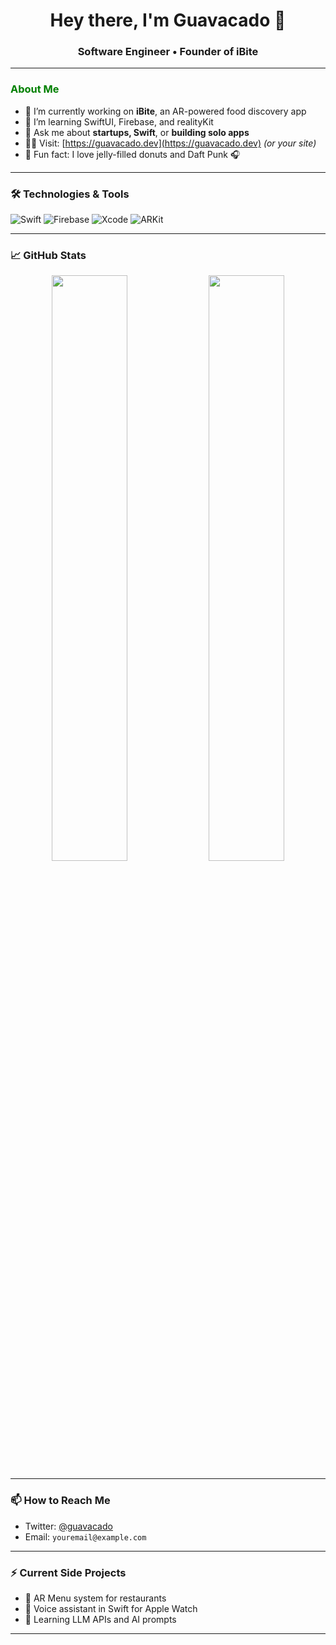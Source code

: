 <h1 align="center">Hey there, I'm Guavacado 👋</h1>
<h3 align="center">Software Engineer • Founder of iBite </h3>

---

### <span style="color:green">**About Me**</span>

- 🔭 I’m currently working on **iBite**, an AR-powered food discovery app  
- 🌱 I’m learning SwiftUI, Firebase, and realityKit  
- 💬 Ask me about **startups, Swift**, or **building solo apps**  
- 👨‍💻 Visit: [https://guavacado.dev](https://guavacado.dev) *(or your site)*  
- 🧠 Fun fact: I love jelly-filled donuts and Daft Punk 🎧

---

### 🛠️ Technologies & Tools

![Swift](https://img.shields.io/badge/-Swift-FA7343?style=flat-square&logo=swift&logoColor=white)
![Firebase](https://img.shields.io/badge/-Firebase-FFCA28?style=flat-square&logo=firebase&logoColor=black)
![Xcode](https://img.shields.io/badge/-Xcode-1575F9?style=flat-square&logo=xcode&logoColor=white)
![ARKit](https://img.shields.io/badge/-ARKit-E34F26?style=flat-square&logo=apple&logoColor=white)

---

### 📈 GitHub Stats

<p align="center">
  <img src="https://github-readme-stats.vercel.app/api?username=guavacado&show_icons=true&theme=tokyonight" width="49%">
  <img src="https://github-readme-streak-stats.herokuapp.com?user=guavacado&theme=tokyonight" width="49%">
</p>

---

### 📫 How to Reach Me

- Twitter: [@guavacado](https://twitter.com/guavacado)
- Email: `youremail@example.com`

---

### ⚡ Current Side Projects

- 🥽 AR Menu system for restaurants  
- 🤖 Voice assistant in Swift for Apple Watch  
- 🧠 Learning LLM APIs and AI prompts

---
